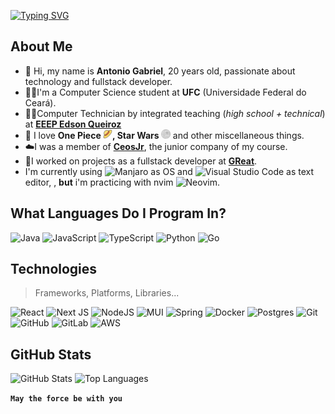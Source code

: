 <!-- Typing SVG for animated welcome message -->
[![Typing SVG](https://readme-typing-svg.demolab.com?font=Micro+5&size=50&pause=1000&center=true&vCenter=true&random=false&width=700&height=70&lines=Welcome+to+my+GitHub+Profile)](https://git.io/typing-svg)

## About Me

- 👋 Hi, my name is **Antonio Gabriel**, 20 years old, passionate about technology and fullstack developer.
- 👨‍💻I'm a Computer Science student at **UFC** (Universidade Federal do Ceará).
- 👨‍🎓Computer Technician by integrated teaching (*high school + technical*) at [**EEEP Edson Queiroz**](https://www.instagram.com/edsonqueiroz_eeep/)
- 💞️ I love **One Piece <img height="15" src="./img/strawhat.png">, Star Wars <img height="15" src="./img/deathstar.png">** and other miscellaneous things.
- ☁️I was a member of [**CeosJr**](https://www.ceosjr.com), the junior company of my course.
- 🤙I worked on projects as a fullstack developer at [**GReat**](https://www.great.ufc.br/).
- I'm currently using ![Manjaro](https://img.shields.io/badge/Manjaro-35BF5C?style=flat-square&logo=Manjaro&logoColor=white) as OS and  ![Visual Studio Code](https://img.shields.io/badge/VS_Code-0078d7.svg?style=flat-square&logo=visual-studio-code&logoColor=white)  as text editor, , **but** i'm practicing with nvim ![Neovim](https://img.shields.io/badge/NeoVim-23483699?&style=flat-square&logo=neovim&logoColor=white).

## What Languages Do I Program In?

![Java](https://img.shields.io/badge/java-%23ED8B00.svg?style=for-the-badge&logo=openjdk&logoColor=white)
![JavaScript](https://img.shields.io/badge/javascript-%23323330.svg?style=for-the-badge&logo=javascript&logoColor=%23F7DF1E)
![TypeScript](https://img.shields.io/badge/typescript-%23007ACC.svg?style=for-the-badge&logo=typescript&logoColor=white)
![Python](https://img.shields.io/badge/python-3670A0?style=for-the-badge&logo=python&logoColor=ffdd54)
![Go](https://img.shields.io/badge/go-%2300ADD8.svg?style=for-the-badge&logo=go&logoColor=white)

## Technologies
> Frameworks, Platforms, Libraries...

![React](https://img.shields.io/badge/react-%2320232a.svg?style=for-the-badge&logo=react&logoColor=%2361DAFB)
![Next JS](https://img.shields.io/badge/Next-black?style=for-the-badge&logo=next.js&logoColor=white)
![NodeJS](https://img.shields.io/badge/node.js-6DA55F?style=for-the-badge&logo=node.js&logoColor=white)
![MUI](https://img.shields.io/badge/MUI-%230081CB.svg?style=for-the-badge&logo=mui&logoColor=white)
![Spring](https://img.shields.io/badge/spring-%236DB33F.svg?style=for-the-badge&logo=spring&logoColor=white)
![Docker](https://img.shields.io/badge/docker-%230db7ed.svg?style=for-the-badge&logo=docker&logoColor=white)
![Postgres](https://img.shields.io/badge/postgres-%23316192.svg?style=for-the-badge&logo=postgresql&logoColor=white)
![Git](https://img.shields.io/badge/git-%23F05033.svg?style=for-the-badge&logo=git&logoColor=white)
![GitHub](https://img.shields.io/badge/github-%23121011.svg?style=for-the-badge&logo=github&logoColor=white)
![GitLab](https://img.shields.io/badge/gitlab-%23181717.svg?style=for-the-badge&logo=gitlab&logoColor=white)
![AWS](https://img.shields.io/badge/AWS-%23FF9900.svg?style=for-the-badge&logo=amazon-aws&logoColor=white)

## GitHub Stats

![GitHub Stats](https://github-readme-stats.vercel.app/api?username=ArtroxGabriel&show_icons=true&theme=transparent&rank_icon=github)
![Top Languages](https://github-readme-stats.vercel.app/api/top-langs/?username=ArtroxGabriel&layout=compact&langs_count=5&theme=transparent)

**`May the force be with you`**
